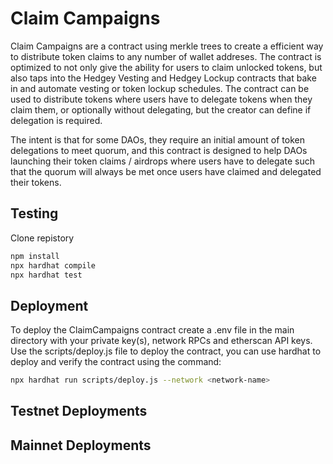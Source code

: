 # Claim Campaigns

Claim Campaigns are a contract using merkle trees to create a efficient way to distribute token claims to any number of wallet addreses. The contract is optimized to not only give the ability for users to claim unlocked tokens, but also taps into the Hedgey Vesting and Hedgey Lockup contracts that bake in and automate vesting or token lockup schedules. The contract can be used to distribute tokens where users have to delegate tokens when they claim them, or optionally without delegating, but the creator can define if delegation is required. 

The intent is that for some DAOs, they require an initial amount of token delegations to meet quorum, and this contract is designed to help DAOs launching their token claims / airdrops where users have to delegate such that the quorum will always be met once users have claimed and delegated their tokens. 

## Testing

Clone repistory

``` bash
npm install
npx hardhat compile
npx hardhat test
```

## Deployment
To deploy the ClaimCampaigns contract create a .env file in the main directory with your private key(s), network RPCs and etherscan API keys. Use the scripts/deploy.js file to deploy the contract, you can use hardhat to deploy and verify the contract using the command: 

``` bash
npx hardhat run scripts/deploy.js --network <network-name>
```

## Testnet Deployments
  

## Mainnet Deployments

